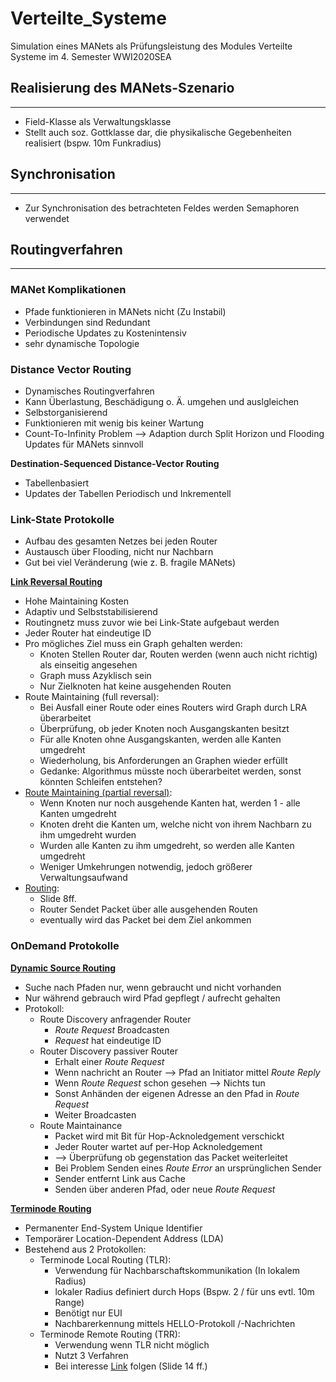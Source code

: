 # Verteilte_Systeme

Simulation eines MANets als Prüfungsleistung des Modules Verteilte Systeme im 4.
Semester WWI2020SEA



## Realisierung des MANets-Szenario
---
- Field-Klasse als Verwaltungsklasse
- Stellt auch soz. Gottklasse dar, die physikalische Gegebenheiten realisiert
  (bspw. 10m Funkradius)




## Synchronisation
---
- Zur Synchronisation des betrachteten Feldes werden Semaphoren verwendet


## Routingverfahren
---
### MANet Komplikationen

- Pfade funktionieren in MANets nicht (Zu Instabil)
- Verbindungen sind Redundant
- Periodische Updates zu Kostenintensiv
- sehr dynamische Topologie

### Distance Vector Routing

- Dynamisches Routingverfahren
- Kann Überlastung, Beschädigung o. Ä. umgehen und auslgleichen
- Selbstorganisierend 
- Funktionieren mit wenig bis keiner Wartung
- Count-To-Infinity Problem --> Adaption durch Split Horizon und Flooding Updates für MANets sinnvoll

**Destination-Sequenced Distance-Vector Routing**

- Tabellenbasiert
- Updates der Tabellen Periodisch und Inkrementell


### Link-State Protokolle

- Aufbau des gesamten Netzes bei jeden Router
- Austausch über Flooding, nicht nur Nachbarn
- Gut bei viel Veränderung (wie z. B. fragile MANets)

**[Link Reversal Routing](https://courses.engr.illinois.edu/ece428/sp2018/link-reversal.pdf)**
- Hohe Maintaining Kosten
- Adaptiv und Selbststabilisierend
- Routingnetz muss zuvor wie bei Link-State aufgebaut werden
- Jeder Router hat eindeutige ID
- Pro mögliches Ziel muss ein Graph gehalten werden:
    - Knoten Stellen Router dar, Routen werden (wenn auch nicht richtig) als einseitig angesehen
    - Graph muss Azyklisch sein
    - Nur Zielknoten hat keine ausgehenden Routen
- Route Maintaining (full reversal):
    - Bei Ausfall einer Route oder eines Routers wird Graph durch LRA überarbeitet
    - Überprüfung, ob jeder Knoten noch Ausgangskanten besitzt
    - Für alle Knoten ohne Ausgangskanten, werden alle Kanten umgedreht
    - Wiederholung, bis Anforderungen an Graphen wieder erfüllt
    - Gedanke: Algorithmus müsste noch überarbeitet werden, sonst könnten Schleifen entstehen?
- [Route Maintaining (partial reversal)](https://disco.ethz.ch/courses/ws0405/seminar/materials/born_slides.pdf):
    - Wenn Knoten nur noch ausgehende Kanten hat, werden 1 - alle Kanten umgedreht
    - Knoten dreht die Kanten um, welche nicht von ihrem Nachbarn zu ihm umgedreht wurden
    - Wurden alle Kanten zu ihm umgedreht, so werden alle Kanten umgedreht
    - Weniger Umkehrungen notwendig, jedoch größerer Verwaltungsaufwand
- [Routing](https://disco.ethz.ch/courses/ws0405/seminar/materials/born_slides.pdf):
    - Slide 8ff.
    - Router Sendet Packet über alle ausgehenden Routen
    - eventually wird das Packet bei dem Ziel ankommen

### OnDemand Protokolle

**[Dynamic Source Routing](https://www.vs.inf.ethz.ch/edu/SS2001/MC/slides/02-routing.pdf)**
- Suche nach Pfaden nur, wenn gebraucht und nicht vorhanden
- Nur während gebrauch wird Pfad gepflegt / aufrecht gehalten
- Protokoll:
    - Route Discovery anfragender Router
        - _Route Request_ Broadcasten
        - _Request_ hat eindeutige ID
    - Router Discovery passiver Router
        - Erhalt einer _Route Request_
        - Wenn nachricht an Router --> Pfad an Initiator mittel _Route Reply_
        - Wenn _Route Request_ schon gesehen --> Nichts tun
        - Sonst Anhänden der eigenen Adresse an den Pfad in _Route Request_
        - Weiter Broadcasten
    - Route Maintainance
        - Packet wird mit Bit für Hop-Acknoledgement verschickt
        - Jeder Router wartet auf per-Hop Acknoledgement
        - --> Überprüfung ob gegenstation das Packet weiterleitet
        - Bei Problem Senden eines _Route Error_ an ursprünglichen Sender
        - Sender entfernt Link aus Cache
        - Senden über anderen Pfad, oder neue _Route Request_

**[Terminode Routing](https://www.vs.inf.ethz.ch/edu/SS2001/MC/slides/02-routing.pdf)**
- Permanenter End-System Unique Identifier
- Temporärer Location-Dependent Address (LDA)
- Bestehend aus 2 Protokollen:
    - Terminode Local Routing (TLR):
        - Verwendung für Nachbarschaftskommunikation (In lokalem Radius)
        - lokaler Radius definiert durch Hops (Bspw. 2 / für uns evtl. 10m Range)
        - Benötigt nur EUI
        - Nachbarerkennung mittels HELLO-Protokoll /-Nachrichten
    - Terminode Remote Routing (TRR):
        - Verwendung wenn TLR nicht möglich
        - Nutzt 3 Verfahren
        - Bei interesse [Link](https://www.vs.inf.ethz.ch/edu/SS2001/MC/slides/02-routing.pdf) folgen (Slide 14 ff.)

